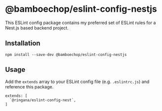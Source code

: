 # @bamboechop/eslint-config-nestjs

This ESLint config package contains my preferred set of ESLint rules for a Nest.js based backend project.

## Installation

```
npm install --save-dev @bamboechop/eslint-config-nestjs
```

## Usage

Add the `extends` array to your ESLint config file (e.g. `.eslintrc.js`) and reference this package.

```
extends: [
  `@ringana/eslint-config-nest`,
]
```
